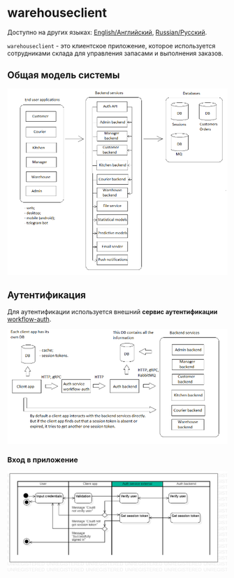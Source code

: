 # warehouseclient

Доступно на других языках: [English/Английский](warehouseclient.md), [Russian/Русский](warehouseclient.ru.md). 

`warehouseclient` - это клиентское приложение, которое используется сотрудниками склада для управления запасами и выполнения заказов.

## Общая модель системы 

![system_overall](../img/system_overall.png)

## Аутентификация 

Для аутентификации используется внешний **сервис аутентификации** [workflow-auth](https://github.com/alexeysp11/workflow-auth).

![authentication](../img/authentication.png)

### Вход в приложение

![flowchart-signin](https://github.com/alexeysp11/workflow-auth/raw/main/docs/img/flowchart-signin.png)
